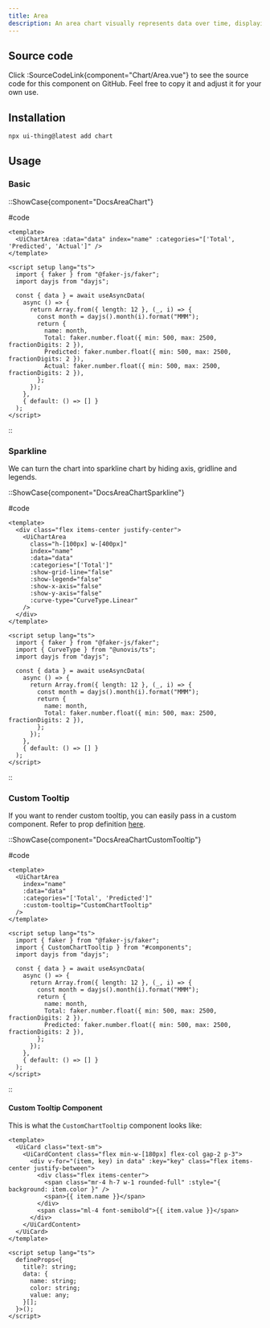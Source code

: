 ```yaml
---
title: Area
description: An area chart visually represents data over time, displaying trends and patterns through filled-in areas under a line graph.
---
```


## Source code

Click :SourceCodeLink{component="Chart/Area.vue"} to see the source code for this component on GitHub. Feel free to copy it and adjust it for your own use.

## Installation

```bash
npx ui-thing@latest add chart
```

## Usage

### Basic

::ShowCase{component="DocsAreaChart"}

#code

```vue-html [DocsAreaChart.vue]
<template>
  <UiChartArea :data="data" index="name" :categories="['Total', 'Predicted', 'Actual']" />
</template>

<script setup lang="ts">
  import { faker } from "@faker-js/faker";
  import dayjs from "dayjs";

  const { data } = await useAsyncData(
    async () => {
      return Array.from({ length: 12 }, (_, i) => {
        const month = dayjs().month(i).format("MMM");
        return {
          name: month,
          Total: faker.number.float({ min: 500, max: 2500, fractionDigits: 2 }),
          Predicted: faker.number.float({ min: 500, max: 2500, fractionDigits: 2 }),
          Actual: faker.number.float({ min: 500, max: 2500, fractionDigits: 2 }),
        };
      });
    },
    { default: () => [] }
  );
</script>
```

::

### Sparkline

We can turn the chart into sparkline chart by hiding axis, gridline and legends.

::ShowCase{component="DocsAreaChartSparkline"}

#code

```vue [DocsAreaChartSparkline.vue]
<template>
  <div class="flex items-center justify-center">
    <UiChartArea
      class="h-[100px] w-[400px]"
      index="name"
      :data="data"
      :categories="['Total']"
      :show-grid-line="false"
      :show-legend="false"
      :show-x-axis="false"
      :show-y-axis="false"
      :curve-type="CurveType.Linear"
    />
  </div>
</template>

<script setup lang="ts">
  import { faker } from "@faker-js/faker";
  import { CurveType } from "@unovis/ts";
  import dayjs from "dayjs";

  const { data } = await useAsyncData(
    async () => {
      return Array.from({ length: 12 }, (_, i) => {
        const month = dayjs().month(i).format("MMM");
        return {
          name: month,
          Total: faker.number.float({ min: 500, max: 2500, fractionDigits: 2 }),
        };
      });
    },
    { default: () => [] }
  );
</script>
```

::

### Custom Tooltip

If you want to render custom tooltip, you can easily pass in a custom component. Refer to prop definition [here](/charts#custom-tooltip).

::ShowCase{component="DocsAreaChartCustomTooltip"}

#code

```vue [DocsAreaChartCustomTooltip.vue]
<template>
  <UiChartArea
    index="name"
    :data="data"
    :categories="['Total', 'Predicted']"
    :custom-tooltip="CustomChartTooltip"
  />
</template>

<script setup lang="ts">
  import { faker } from "@faker-js/faker";
  import { CustomChartTooltip } from "#components";
  import dayjs from "dayjs";

  const { data } = await useAsyncData(
    async () => {
      return Array.from({ length: 12 }, (_, i) => {
        const month = dayjs().month(i).format("MMM");
        return {
          name: month,
          Total: faker.number.float({ min: 500, max: 2500, fractionDigits: 2 }),
          Predicted: faker.number.float({ min: 500, max: 2500, fractionDigits: 2 }),
        };
      });
    },
    { default: () => [] }
  );
</script>
```

::

#### Custom Tooltip Component

This is what the `CustomChartTooltip` component looks like:

```vue
<template>
  <UiCard class="text-sm">
    <UiCardContent class="flex min-w-[180px] flex-col gap-2 p-3">
      <div v-for="(item, key) in data" :key="key" class="flex items-center justify-between">
        <div class="flex items-center">
          <span class="mr-4 h-7 w-1 rounded-full" :style="{ background: item.color }" />
          <span>{{ item.name }}</span>
        </div>
        <span class="ml-4 font-semibold">{{ item.value }}</span>
      </div>
    </UiCardContent>
  </UiCard>
</template>

<script setup lang="ts">
  defineProps<{
    title?: string;
    data: {
      name: string;
      color: string;
      value: any;
    }[];
  }>();
</script>
```
